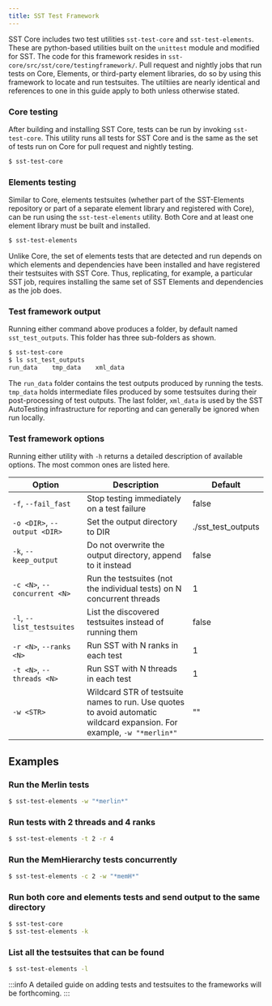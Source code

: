 ```yaml
---
title: SST Test Framework
---
```


SST Core includes two test utilities `sst-test-core` and `sst-test-elements`. These are python-based utilities built on the `unittest` module and modified for SST. The code for this framework resides in `sst-core/src/sst/core/testingframework/`. Pull request and nightly jobs that run tests on Core, Elements, or third-party element libraries, do so by using this framework to locate and run testsuites. The utiltiies are nearly identical and references to one in this guide apply to both unless otherwise stated.

### Core testing
After building and installing SST Core, tests can be run by invoking `sst-test-core`. This utility runs all tests for SST Core and is the same as the set of tests run on Core for pull request and nightly testing.

```sh
$ sst-test-core
```

### Elements testing
Similar to Core, elements testsuites (whether part of the SST-Elements repository or part of a separate element library and registered with Core), can be run using the `sst-test-elements` utility. Both Core and at least one element library must be built and installed.

```sh
$ sst-test-elements
```

Unlike Core, the set of elements tests that are detected and run depends on which elements and dependencies have been installed and have registered their testsuites with SST Core. Thus, replicating, for example, a particular SST job, requires installing the same set of SST Elements and dependencies as the job does.

### Test framework output
Running either command above produces a folder, by default named `sst_test_outputs`. This folder has three sub-folders as shown.
```sh
$ sst-test-core
$ ls sst_test_outputs
run_data	tmp_data	xml_data
```

The `run_data` folder contains the test outputs produced by running the tests. `tmp_data` holds intermediate files produced by some testsuites during their post-processing of test outputs. The last folder, `xml_data` is used by the SST AutoTesting infrastructure for reporting and can generally be ignored when run locally.

### Test framework options
Running either utility with `-h` returns a detailed description of available options. The most common ones are listed here.

| Option | Description | Default |
|--- | --- | --- |
| `-f`, `--fail_fast`           | Stop testing immediately on a test failure | false |
| `-o <DIR>`, `--output <DIR>`  | Set the output directory to DIR  | ./sst_test_outputs |
| `-k`, `--keep_output`         | Do not overwrite the output directory, append to it instead | false |
| `-c <N>`, `--concurrent <N>`  | Run the testsuites (not the individual tests) on N concurrent threads | 1 |
| `-l`, `--list_testsuites`     | List the discovered testsuites instead of running them | false |
| `-r <N>`, `--ranks <N>`       | Run SST with N ranks in each test | 1 |
| `-t <N>`, `--threads <N>`     | Run SST with N threads in each test | 1 |
| `-w <STR>`                    | Wildcard STR of testsuite names to run. Use quotes to avoid automatic wildcard expansion. For example, `-w "*merlin*"` | "" |


## Examples
### Run the Merlin tests
```sh
$ sst-test-elements -w "*merlin*"
```

### Run tests with 2 threads and 4 ranks
```sh
$ sst-test-elements -t 2 -r 4
```

### Run the MemHierarchy tests concurrently
```sh
$ sst-test-elements -c 2 -w "*memH*"
```

### Run both core and elements tests and send output to the same directory
```sh
$ sst-test-core
$ sst-test-elements -k
```

### List all the testsuites that can be found
```sh
$ sst-test-elements -l
```

:::info
A detailed guide on adding tests and testsuites to the frameworks will be forthcoming.
:::
